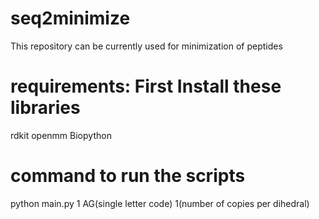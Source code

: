 # seq2minimize
This repository can be currently used for minimization of peptides
# requirements: First Install these libraries
rdkit 
openmm
Biopython
# command to run the scripts
python main.py 1 AG(single letter code) 1(number of copies per dihedral)
